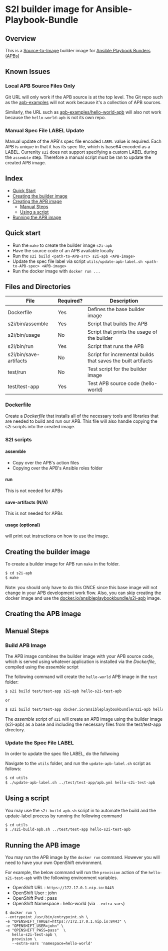 
# S2I builder image for Ansible-Playbook-Bundle

## Overview
This is a [Source-to-Image](https://docs.openshift.org/latest/architecture/core_concepts/builds_and_image_streams.html#source-build)
builder image for [Ansible Playbook Bunders (APBs)](https://github.com/fusor/ansible-playbook-bundle)

## Known Issues

### Local APB Source Files Only
Git URL will only work if the APB source is at the top level.  The Git repo such as the  [apb-examples](https://github.com/fusor/apb-examples) will not work because it's a collection of APB sources.

Similarly, the URL such as [apb-examples/hello-world-apb](https://github.com/fusor/apb-examples/tree/master/hello-world-apb)
will also not work because the `hello-world-apb` is not its own repo.

### Manual Spec File LABEL Update
Manual update of the APB's spec file encoded `LABEL` value is required.  Each APB is unique in that it has its spec file, which is base64 encoded as a LABEL.  Currenlty `s2i` does not support specifying a custom LABEL during the `assemble` step.  Therefore a manual script must be ran to update the created APB image.

## Index
  * [Quick Start](#quick-start)
  * [Creating the builder image](#creating-the-builder-image)
  * [Creating the APB image](#creating-the-apb-image)
    * [Manual Steps](#manual-steps)
    * [Using a script](#using-a-script)
  * [Running the APB image](#running-the-apb-image)

## Quick start
  * Run the `make` to create the builder image `s2i-apb`
  * Have the source code of an APB available locally
  * Run the `s2i build <path-to-APB-src> s2i-apb <APB-image>`
  * Update the spec file label via script `utils/update-apb-label.sh <path-to-APB-spec> <APB-image>`
  * Run the docker image with `docker run ...`

## Files and Directories  
| File                   | Required? | Description                                                  |
|------------------------|-----------|--------------------------------------------------------------|
| Dockerfile             | Yes       | Defines the base builder image                               |
| s2i/bin/assemble       | Yes       | Script that builds the APB                           |
| s2i/bin/usage          | No        | Script that prints the usage of the builder                  |
| s2i/bin/run            | Yes       | Script that runs the APB                             |
| s2i/bin/save-artifacts | No        | Script for incremental builds that saves the built artifacts |
| test/run               | No        | Test script for the builder image                            |
| test/test-app          | Yes       | Test APB source code  (hello-world)                               |

### Dockerfile
Create a *Dockerfile* that installs all of the necessary tools and libraries that are needed to build and run our APB.  This file will also handle copying the s2i scripts into the created image.

### S2I scripts
#### assemble
- Copy over the APB's action files
- Copying over the APB's Ansible roles folder

#### run
This is not needed for APBs

#### save-artifacts (N/A)
This is not needed for APBs

#### usage (optional)
will print out instructions on how to use the image.

## Creating the builder image
To create a builder image for APB run `make` in the folder.
```bash
$ cd s2i-apb
$ make
```
Note: you should only have to do this ONCE since this base image will not change in your APB development work flow.  Also, you can skip creating the docker image and use the [docker.io/ansibleplaybookbundle/s2i-apb](https://hub.docker.com/r/ansibleplaybookbundle/s2i-apb/) image.

## Creating the APB image

## Manual Steps
### Build APB Image
The APB image combines the builder image with your APB source code, which is served using whatever application is installed via the *Dockerfile*, compiled using the *assemble* script

The following command will create the `hello-world` APB image in the `test` folder:
```bash
$ s2i build test/test-app s2i-apb hello-s2i-test-apb

or

$ s2i build test/test-app docker.io/ansibleplaybookbundle/s2i-apb hello-s2i-test-apb
```

The *assemble* script of `s2i` will create an APB image using the builder image (s2i-apb) as a base and including the necessary files from the test/test-app directory.

### Update the Spec File LABEL
In order to update the spec file LABEL, do the follwoing

Navigate to the `utils` folder, and run the `update-apb-label.sh` script as follows:
```bash
$ cd utils
$ ./update-apb-label.sh ../test/test-app/apb.yml hello-s2i-test-apb
```

## Using a script
You may use the `s2i-build-apb.sh` script in to automate the build and the update-label process by running the following command
```bash
$ cd utils
$ ./s2i-build-apb.sh ../test/test-app hello-s2i-test-apb
```

## Running the APB image
You may run the APB image by the `docker run` command.  However you will need to have your own OpenShift environment.

For example, the below command will run the `provision` action of the `hello-s2i-test-apb` with the following environment variables.
  * OpenShift URL       : `https://172.17.0.1.nip.io:8443`
  * OpenShift User      : john
  * OpenShift Pwd       : pass
  * OpenShift Namespace : hello-world (via `--extra-vars`)

```
$ docker run \
--entrypoint /usr/bin/entrypoint.sh \
-e "OPENSHIFT_TARGET=https://172.17.0.1.nip.io:8443" \
-e "OPENSHIFT_USER=john" \
-e "OPENSHIFT_PASS=pass"  \
   hello-s2i-test-apb \
   provision \
   --extra-vars 'namespace=hello-world'
```
